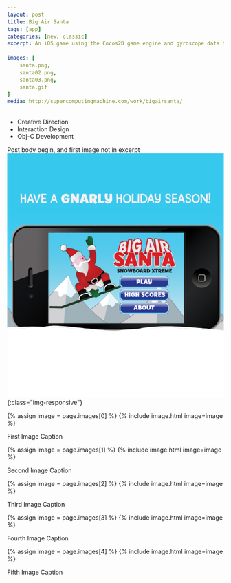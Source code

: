 ```yaml
---
layout: post
title: Big Air Santa
tags: [app]
categories: [new, classic]
excerpt: An iOS game using the Cocos2D game engine and gyroscope data to trigger snowboarding tricks.

images: [
	santa.png, 
	santa02.png,
	santa03.png,
	santa.gif
]
media: http://supercomputingmachine.com/work/bigairsanta/
---
```


- Creative Direction
- Interaction Design
- Obj-C Development

Post body begin, and first image not in excerpt
![image-title-here](/images/portfolio620/santa02.png){:class="img-responsive"}

{% assign image = page.images[0] %} 
{% include image.html image=image %}

First Image Caption

{% assign image = page.images[1] %}
{% include image.html image=image %}

Second Image Caption

{% assign image = page.images[2] %}
{% include image.html image=image %}

Third Image Caption

{% assign image = page.images[3] %}
{% include image.html image=image %}

Fourth Image Caption

{% assign image = page.images[4] %}
{% include image.html image=image %}

Fifth Image Caption